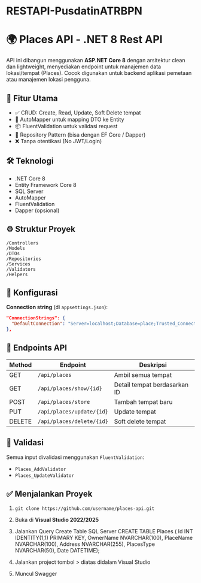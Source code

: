 # RESTAPI-PusdatinATRBPN


# 🌍 Places API - .NET 8 Rest API

API ini dibangun menggunakan **ASP.NET Core 8** dengan arsitektur clean dan lightweight, menyediakan endpoint untuk manajemen data lokasi/tempat (Places). Cocok digunakan untuk backend aplikasi pemetaan atau manajemen lokasi pengguna.

## 🚀 Fitur Utama

- ✅ CRUD: Create, Read, Update, Soft Delete tempat
- 🔄 AutoMapper untuk mapping DTO ke Entity
- 📦 FluentValidation untuk validasi request
- 🧩 Repository Pattern (bisa dengan EF Core / Dapper)
- ❌ Tanpa otentikasi (No JWT/Login)

## 🛠️ Teknologi

- .NET Core 8
- Entity Framework Core 8
- SQL Server
- AutoMapper
- FluentValidation
- Dapper (opsional)

## ⚙️ Struktur Proyek

```
/Controllers
/Models
/DTOs
/Repositories
/Services
/Validators
/Helpers
```

## 🔧 Konfigurasi

**Connection string** (di `appsettings.json`):

```json
"ConnectionStrings": {
  "DefaultConnection": "Server=localhost;Database=place;Trusted_Connection=True;TrustServerCertificate=True;"
},
```

## 🔄 Endpoints API

| Method | Endpoint                | Deskripsi                     |
|--------|-------------------------|-------------------------------|
| GET    | `/api/places`           | Ambil semua tempat            |
| GET    | `/api/places/show/{id}` | Detail tempat berdasarkan ID  |
| POST   | `/api/places/store`     | Tambah tempat baru            |
| PUT    | `/api/places/update/{id}` | Update tempat              |
| DELETE | `/api/places/delete/{id}` | Soft delete tempat         |

## 🧪 Validasi

Semua input divalidasi menggunakan `FluentValidation`:
- `Places_AddValidator`
- `Places_UpdateValidator`

## ✅ Menjalankan Proyek

1. `git clone https://github.com/username/places-api.git`
2. Buka di **Visual Studio 2022/2025**
3. Jalankan Query Create Table SQL Server 
	CREATE TABLE Places (
    Id INT IDENTITY(1,1) PRIMARY KEY,
    OwnerName NVARCHAR(100),
    PlaceName NVARCHAR(100),
    Address NVARCHAR(255),
    PlacesType NVARCHAR(50),
    Date DATETIME);
	
4. Jalankan project tombol > diatas didalam Visual Studio
5. Muncul Swagger
